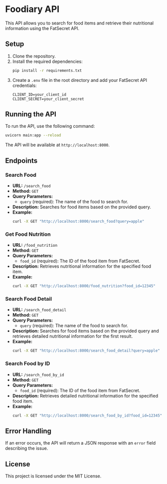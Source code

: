 # Foodiary API

This API allows you to search for food items and retrieve their nutritional information using the FatSecret API.

## Setup

1. Clone the repository.
2. Install the required dependencies:
    ```bash
    pip install -r requirements.txt
    ```
3. Create a `.env` file in the root directory and add your FatSecret API credentials:
    ```
    CLIENT_ID=your_client_id
    CLIENT_SECRET=your_client_secret
    ```

## Running the API

To run the API, use the following command:
```bash
uvicorn main:app --reload
```

The API will be available at `http://localhost:8000`.

## Endpoints

### Search Food

- **URL:** `/search_food`
- **Method:** `GET`
- **Query Parameters:**
  - `query` (required): The name of the food to search for.
- **Description:** Searches for food items based on the provided query.
- **Example:**
  ```bash
  curl -X GET "http://localhost:8000/search_food?query=apple"
  ```

### Get Food Nutrition

- **URL:** `/food_nutrition`
- **Method:** `GET`
- **Query Parameters:**
  - `food_id` (required): The ID of the food item from FatSecret.
- **Description:** Retrieves nutritional information for the specified food item.
- **Example:**
  ```bash
  curl -X GET "http://localhost:8000/food_nutrition?food_id=12345"
  ```

### Search Food Detail

- **URL:** `/search_food_detail`
- **Method:** `GET`
- **Query Parameters:**
  - `query` (required): The name of the food to search for.
- **Description:** Searches for food items based on the provided query and retrieves detailed nutritional information for the first result.
- **Example:**
  ```bash
  curl -X GET "http://localhost:8000/search_food_detail?query=apple"
  ```

### Search Food by ID

- **URL:** `/search_food_by_id`
- **Method:** `GET`
- **Query Parameters:**
  - `food_id` (required): The ID of the food item from FatSecret.
- **Description:** Retrieves detailed nutritional information for the specified food item.
- **Example:**
  ```bash
  curl -X GET "http://localhost:8000/search_food_by_id?food_id=12345"
  ```

## Error Handling

If an error occurs, the API will return a JSON response with an `error` field describing the issue.

## License

This project is licensed under the MIT License.
